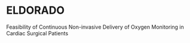 # ELDORADO
Feasibility of Continuous Non-invasive Delivery of Oxygen Monitoring in Cardiac Surgical Patients
